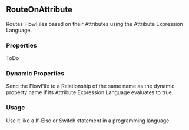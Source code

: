 ## RouteOnAttribute

Routes FlowFiles based on their Attributes using the Attribute Expression Language.  

### Properties

ToDo

### Dynamic Properties

Send the FlowFile to a Relationship of the same name as the dynamic property name if its Attribute Expression Language evaluates to true.  

### Usage

Use it like a If-Else or Switch statement in a programming language.  
